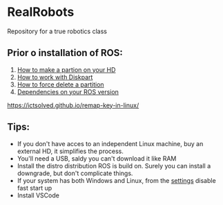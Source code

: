 # RealRobots
Repository for a true robotics class


## Prior o installation of ROS:

1. [How to make a partion on your HD]()
1. [How to work with Diskpart](https://www.techtarget.com/searchwindowsserver/tip/Using-Diskpart-to-create-extend-or-delete-a-disk-partition?amp=1)
1. [How to force delete a partition](https://www.diskpart.com/diskpart/diskpart-delete-partition-force-7201.amp.html)
1. [Dependencies on your ROS version](https://www.ros.org/reps/rep-0003.html)

https://ictsolved.github.io/remap-key-in-linux/

## Tips:
* If you don't have acces to an independent Linux machine, buy an external HD, it simplifies the process.
* You'll need a USB, saldy you can't download it like RAM
* Install the distro distribution ROS is build on. Surely you can install a downgrade, but don't complicate things.
* If your system has both Windows and Linux, from the [settings](https://askubuntu.com/questions/1083369/ubuntu-18-04-cannot-recognize-intel-wireless-ac-9260) disable fast start up
* Install VSCode
